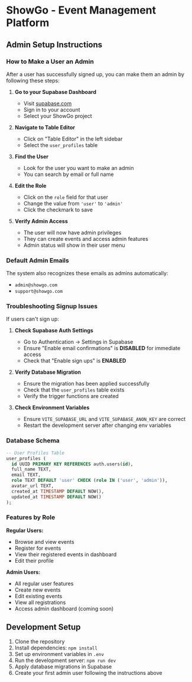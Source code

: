 # ShowGo - Event Management Platform

## Admin Setup Instructions

### How to Make a User an Admin

After a user has successfully signed up, you can make them an admin by following these steps:

1. **Go to your Supabase Dashboard**
   - Visit [supabase.com](https://supabase.com)
   - Sign in to your account
   - Select your ShowGo project

2. **Navigate to Table Editor**
   - Click on "Table Editor" in the left sidebar
   - Select the `user_profiles` table

3. **Find the User**
   - Look for the user you want to make an admin
   - You can search by email or full name

4. **Edit the Role**
   - Click on the `role` field for that user
   - Change the value from `'user'` to `'admin'`
   - Click the checkmark to save

5. **Verify Admin Access**
   - The user will now have admin privileges
   - They can create events and access admin features
   - Admin status will show in their user menu

### Default Admin Emails
The system also recognizes these emails as admins automatically:
- `admin@showgo.com`
- `support@showgo.com`

### Troubleshooting Signup Issues

If users can't sign up:

1. **Check Supabase Auth Settings**
   - Go to Authentication → Settings in Supabase
   - Ensure "Enable email confirmations" is **DISABLED** for immediate access
   - Check that "Enable sign ups" is **ENABLED**

2. **Verify Database Migration**
   - Ensure the migration has been applied successfully
   - Check that the `user_profiles` table exists
   - Verify the trigger functions are created

3. **Check Environment Variables**
   - Ensure `VITE_SUPABASE_URL` and `VITE_SUPABASE_ANON_KEY` are correct
   - Restart the development server after changing env variables

### Database Schema
```sql
-- User Profiles Table
user_profiles (
  id UUID PRIMARY KEY REFERENCES auth.users(id),
  full_name TEXT,
  email TEXT,
  role TEXT DEFAULT 'user' CHECK (role IN ('user', 'admin')),
  avatar_url TEXT,
  created_at TIMESTAMP DEFAULT NOW(),
  updated_at TIMESTAMP DEFAULT NOW()
);
```

### Features by Role

**Regular Users:**
- Browse and view events
- Register for events
- View their registered events in dashboard
- Edit their profile

**Admin Users:**
- All regular user features
- Create new events
- Edit existing events
- View all registrations
- Access admin dashboard (coming soon)

## Development Setup

1. Clone the repository
2. Install dependencies: `npm install`
3. Set up environment variables in `.env`
4. Run the development server: `npm run dev`
5. Apply database migrations in Supabase
6. Create your first admin user following the instructions above